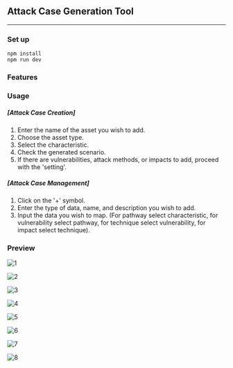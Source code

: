 ## Attack Case Generation Tool

---

### Set up

```
npm install
npm run dev
```

### Features


### Usage
##### [Attack Case Creation]
1. Enter the name of the asset you wish to add.
2. Choose the asset type.
3. Select the characteristic.
4. Check the generated scenario.
5. If there are vulnerabilities, attack methods, or impacts to add, proceed with the 'setting'.

##### [Attack Case Management]
1. Click on the '+' symbol.
2. Enter the type of data, name, and description you wish to add.
3. Input the data you wish to map. (For pathway select characteristic, for vulnerability select pathway, for technique select vulnerability, for impact select technique).

### Preview
![1](preview/1.png)

![2](preview/2.png)

![3](preview/3.png)

![4](preview/4.png)

![5](preview/5.png)

![6](preview/6.png)

![7](preview/7.png)

![8](preview/8.png)
